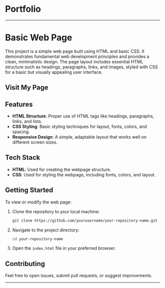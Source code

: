 # Portfolio

---

# Basic Web Page

This project is a simple web page built using HTML and basic CSS. It demonstrates fundamental web development principles and provides a clean, minimalistic design. The page layout includes essential HTML structure such as headings, paragraphs, links, and images, styled with CSS for a basic but visually appealing user interface.

## Visit My Page


## Features
- **HTML Structure**: Proper use of HTML tags like headings, paragraphs, links, and lists.
- **CSS Styling**: Basic styling techniques for layout, fonts, colors, and spacing.
- **Responsive Design**: A simple, adaptable layout that works well on different screen sizes.

## Tech Stack
- **HTML**: Used for creating the webpage structure.
- **CSS**: Used for styling the webpage, including fonts, colors, and layout.

## Getting Started
To view or modify the web page:
1. Clone the repository to your local machine:
   ```bash
   git clone https://github.com/yourusername/your-repository-name.git
   ```
2. Navigate to the project directory:
   ```bash
   cd your-repository-name
   ```
3. Open the `index.html` file in your preferred browser.

## Contributing
Feel free to open issues, submit pull requests, or suggest improvements.

---
